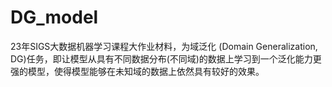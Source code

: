 # DG_model
23年SIGS大数据机器学习课程大作业材料，为域泛化 (Domain Generalization, DG)任务，即让模型从具有不同数据分布(不同域)的数据上学习到一个泛化能力更强的模型，使得模型能够在未知域的数据上依然具有较好的效果。
